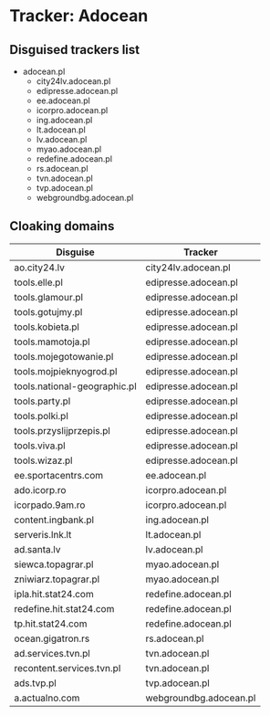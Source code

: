 # Tracker: Adocean

## Disguised trackers list

* adocean.pl
    * city24lv.adocean.pl
    * edipresse.adocean.pl
    * ee.adocean.pl
    * icorpro.adocean.pl
    * ing.adocean.pl
    * lt.adocean.pl
    * lv.adocean.pl
    * myao.adocean.pl
    * redefine.adocean.pl
    * rs.adocean.pl
    * tvn.adocean.pl
    * tvp.adocean.pl
    * webgroundbg.adocean.pl

## Cloaking domains

| Disguise | Tracker |
| ---- | ---- |
| ao.city24.lv | city24lv.adocean.pl |
| tools.elle.pl | edipresse.adocean.pl |
| tools.glamour.pl | edipresse.adocean.pl |
| tools.gotujmy.pl | edipresse.adocean.pl |
| tools.kobieta.pl | edipresse.adocean.pl |
| tools.mamotoja.pl | edipresse.adocean.pl |
| tools.mojegotowanie.pl | edipresse.adocean.pl |
| tools.mojpieknyogrod.pl | edipresse.adocean.pl |
| tools.national-geographic.pl | edipresse.adocean.pl |
| tools.party.pl | edipresse.adocean.pl |
| tools.polki.pl | edipresse.adocean.pl |
| tools.przyslijprzepis.pl | edipresse.adocean.pl |
| tools.viva.pl | edipresse.adocean.pl |
| tools.wizaz.pl | edipresse.adocean.pl |
| ee.sportacentrs.com | ee.adocean.pl |
| ado.icorp.ro | icorpro.adocean.pl |
| icorpado.9am.ro | icorpro.adocean.pl |
| content.ingbank.pl | ing.adocean.pl |
| serveris.lnk.lt | lt.adocean.pl |
| ad.santa.lv | lv.adocean.pl |
| siewca.topagrar.pl | myao.adocean.pl |
| zniwiarz.topagrar.pl | myao.adocean.pl |
| ipla.hit.stat24.com | redefine.adocean.pl |
| redefine.hit.stat24.com | redefine.adocean.pl |
| tp.hit.stat24.com | redefine.adocean.pl |
| ocean.gigatron.rs | rs.adocean.pl |
| ad.services.tvn.pl | tvn.adocean.pl |
| recontent.services.tvn.pl | tvn.adocean.pl |
| ads.tvp.pl | tvp.adocean.pl |
| a.actualno.com | webgroundbg.adocean.pl |